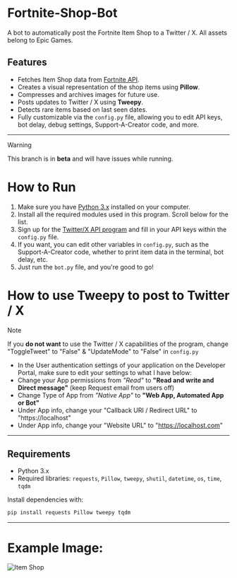 # Fortnite-Shop-Bot
A bot to automatically post the Fortnite Item Shop to a Twitter / X. All assets belong to Epic Games.

## Features
- Fetches Item Shop data from [Fortnite API](https://fortnite-api.com/).
- Creates a visual representation of the shop items using **Pillow**.
- Compresses and archives images for future use.
- Posts updates to Twitter / X using **Tweepy**.
- Detects rare items based on last seen dates.
- Fully customizable via the `config.py` file, allowing you to edit API keys, bot delay, debug settings, Support-A-Creator code, and more.

--------------
> [!WARNING]  
> This branch is in **beta** and will have issues while running.

# How to Run

1. Make sure you have [Python 3.x](https://www.python.org/downloads/) installed on your computer.
2. Install all the required modules used in this program. Scroll below for the list.
3. Sign up for the [Twitter/X API program](https://developer.x.com/en/docs/platform-overview) and fill in your API keys within the `config.py` file.
4. If you want, you can edit other variables in `config.py`, such as the Support-A-Creator code, whether to print item data in the terminal, bot delay, etc.
5. Just run the `bot.py` file, and you're good to go!

# How to use Tweepy to post to Twitter / X
> [!NOTE]  
> If you **do not want** to use the Twitter / X capabilities of the program, change "ToggleTweet" to "False" & "UpdateMode" to "False" in `config.py`
*  In the User authentication settings of your application on the Developer Portal, make sure to edit your settings to what I have below:
*  Change your App permissions from *"Read"* to **"Read and write and Direct message"** (keep Request email from users off)
*  Change Type of App from *"Native App"* to **"Web App, Automated App or Bot"**
*  Under App info, change your "Callback URI / Redirect URL" to "https://localhost"
*  Under App info, change your "Website URL" to "https://localhost.com"

--------------

## Requirements
- Python 3.x
- Required libraries: `requests`, `Pillow`, `tweepy`, `shutil`, `datetime`, `os`, `time`, `tqdm`

Install dependencies with:
```bash
pip install requests Pillow tweepy tqdm
```
--------------

# Example Image:
![Item Shop](https://pbs.twimg.com/media/GE-gTvBXUAAJnuJ?format=jpg&name=4096x4096)
